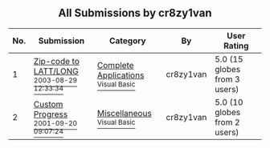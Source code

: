 ﻿<div align="center">

## All Submissions by cr8zy1van

</div>

No.  | Submission | Category | By   | User Rating
---- | ---------- | -------- | ---- | -----------
1 | [Zip\-code to LATT/LONG<br /><sup>2003-08-29 12:33:34</sup>](https://github.com/Planet-Source-Code/cr8zy1van-zip-code-to-latt-long__1-48078) | [Complete Applications<br /><sup>Visual Basic</sup>](../ByCategory/complete-applications__1-27.md) | cr8zy1van | 5.0 (15 globes from 3 users)
2 | [Custom Progress<br /><sup>2001-09-20 09:07:24</sup>](https://github.com/Planet-Source-Code/cr8zy1van-custom-progress__1-27411) | [Miscellaneous<br /><sup>Visual Basic</sup>](../ByCategory/miscellaneous__1-1.md) | cr8zy1van | 5.0 (10 globes from 2 users)
